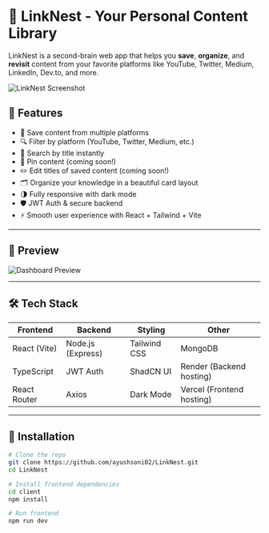 # 🚀 LinkNest - Your Personal Content Library

LinkNest is a second-brain web app that helps you **save**, **organize**, and **revisit** content from your favorite platforms like YouTube, Twitter, Medium, LinkedIn, Dev.to, and more.

![LinkNest Screenshot](./screenshot.png) <!-- Add an actual image named screenshot.png -->

## 🌟 Features

- 🎯 Save content from multiple platforms
- 🔍 Filter by platform (YouTube, Twitter, Medium, etc.)
- 🧠 Search by title instantly
- 📌 Pin content (coming soon!)
- ✏️ Edit titles of saved content (coming soon!)
- 🗂 Organize your knowledge in a beautiful card layout
- 🌗 Fully responsive with dark mode
- 🛡️ JWT Auth & secure backend
- ⚡ Smooth user experience with React + Tailwind + Vite

---

## 📸 Preview

![Dashboard Preview](./dashboard.png) <!-- Replace with your dashboard screenshot -->

---

## 🛠️ Tech Stack

| Frontend | Backend | Styling | Other |
|----------|---------|---------|-------|
| React (Vite) | Node.js (Express) | Tailwind CSS | MongoDB |
| TypeScript | JWT Auth | ShadCN UI | Render (Backend hosting) |
| React Router | Axios | Dark Mode | Vercel (Frontend hosting) |

---

## 🔧 Installation

```bash
# Clone the repo
git clone https://github.com/ayushsoni02/LinkNest.git
cd LinkNest

# Install frontend dependencies
cd client
npm install

# Run frontend
npm run dev
